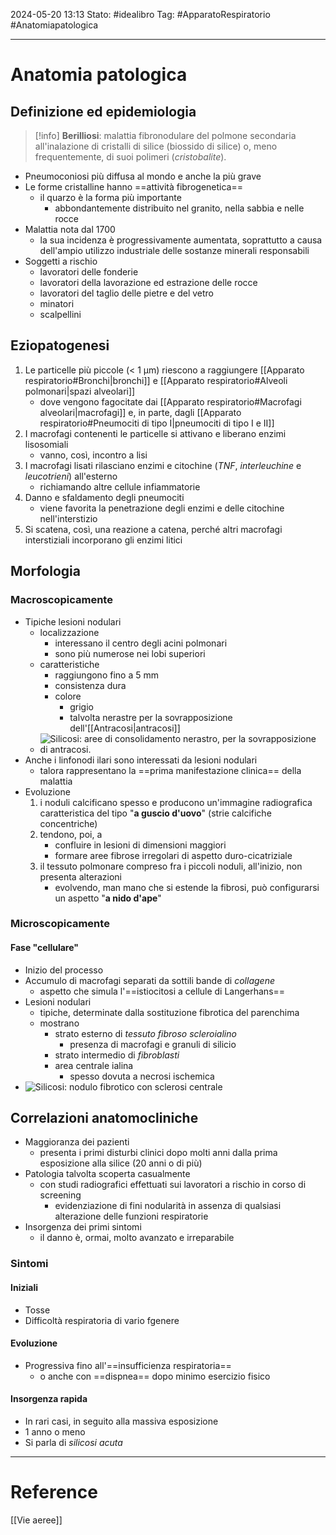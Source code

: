 2024-05-20 13:13
Stato: #idealibro 
Tag: #ApparatoRespiratorio #Anatomiapatologica 

---
# Anatomia patologica
## Definizione ed epidemiologia
>[!info]
> **Berilliosi**: malattia fibronodulare del polmone secondaria all'inalazione di cristalli di silice (biossido di silice) o, meno frequentemente, di suoi polimeri (*cristobalite*).
- Pneumoconiosi più diffusa al mondo e anche la più grave
- Le forme cristalline hanno ==attività fibrogenetica==
	- il quarzo è la forma più importante
		- abbondantemente distribuito nel granito, nella sabbia e nelle rocce
- Malattia nota dal 1700
	- la sua incidenza è progressivamente aumentata, soprattutto a causa dell'ampio utilizzo industriale delle sostanze minerali responsabili
- Soggetti a rischio
	- lavoratori delle fonderie
	- lavoratori della lavorazione ed estrazione delle rocce
	- lavoratori del taglio delle pietre e del vetro
	- minatori
	- scalpellini
## Eziopatogenesi
1. Le particelle più piccole (< 1 µm) riescono a raggiungere [[Apparato respiratorio#Bronchi|bronchi]] e [[Apparato respiratorio#Alveoli polmonari|spazi alveolari]]
	- dove vengono fagocitate dai [[Apparato respiratorio#Macrofagi alveolari|macrofagi]] e, in parte, dagli [[Apparato respiratorio#Pneumociti di tipo I|pneumociti di tipo I e II]]
2. I macrofagi contenenti le particelle si attivano e liberano enzimi lisosomiali
	- vanno, così, incontro a lisi
3. I macrofagi lisati rilasciano enzimi e citochine (*TNF*, *interleuchine* e *leucotrieni*) all'esterno
	- richiamando altre cellule infiammatorie
4. Danno e sfaldamento degli pneumociti
	- viene favorita la penetrazione degli enzimi e delle citochine nell'interstizio
5. Si scatena, così, una reazione a catena, perché altri macrofagi interstiziali incorporano gli enzimi litici
## Morfologia
### Macroscopicamente
- Tipiche lesioni nodulari
	- localizzazione
		- interessano il centro degli acini polmonari
		- sono più numerose nei lobi superiori
	- caratteristiche
		- raggiungono fino a 5 mm
		- consistenza dura
		- colore
			- grigio
			- talvolta nerastre per la sovrapposizione dell'[[Antracosi|antracosi]]
	- ![Silicosi: aree di consolidamento nerastro, per la sovrapposizione di antracosi.](https://i.imgur.com/TpMeSlA.png)
- Anche i linfonodi ilari sono interessati da lesioni nodulari
	- talora rappresentano la ==prima manifestazione clinica== della malattia
- Evoluzione
	1. i noduli calcificano spesso e producono un'immagine radiografica caratteristica del tipo "**a guscio d'uovo**" (strie calcifiche concentriche)
	2. tendono, poi, a
		- confluire in lesioni di dimensioni maggiori
		- formare aree fibrose irregolari di aspetto duro-cicatriziale
	3. il tessuto polmonare compreso fra i piccoli noduli, all'inizio, non presenta alterazioni
		- evolvendo, man mano che si estende la fibrosi, può configurarsi un aspetto "**a nido d'ape**"
### Microscopicamente
#### Fase "cellulare"
- Inizio del processo
- Accumulo di macrofagi separati da sottili bande di *collagene*
	- aspetto che simula l'==istiocitosi a cellule di Langerhans==
- Lesioni nodulari
	- tipiche, determinate dalla sostituzione fibrotica del parenchima
	- mostrano
		- strato esterno di *tessuto fibroso scleroialino*
			- presenza di macrofagi e granuli di silicio
		- strato intermedio di *fibroblasti*
		- area centrale ialina
			- spesso dovuta a necrosi ischemica
- ![Silicosi: nodulo fibrotico con sclerosi centrale](https://i.imgur.com/3nmBfLx.png)
## Correlazioni anatomocliniche
- Maggioranza dei pazienti
	- presenta i primi disturbi clinici dopo molti anni dalla prima esposizione alla silice (20 anni o di più)
- Patologia talvolta scoperta casualmente
	- con studi radiografici effettuati sui lavoratori a rischio in corso di screening
		- evidenziazione di fini nodularità in assenza di qualsiasi alterazione delle funzioni respiratorie
- Insorgenza dei primi sintomi
	- il danno è, ormai, molto avanzato e irreparabile
### Sintomi
#### Iniziali
- Tosse
- Difficoltà respiratoria di vario fgenere
#### Evoluzione
- Progressiva fino all'==insufficienza respiratoria==
	- o anche con ==dispnea== dopo minimo esercizio fisico
#### Insorgenza rapida
- In rari casi, in seguito alla massiva esposizione
- 1 anno o meno
- Si parla di *silicosi acuta*







---
# Reference
[[Vie aeree]]